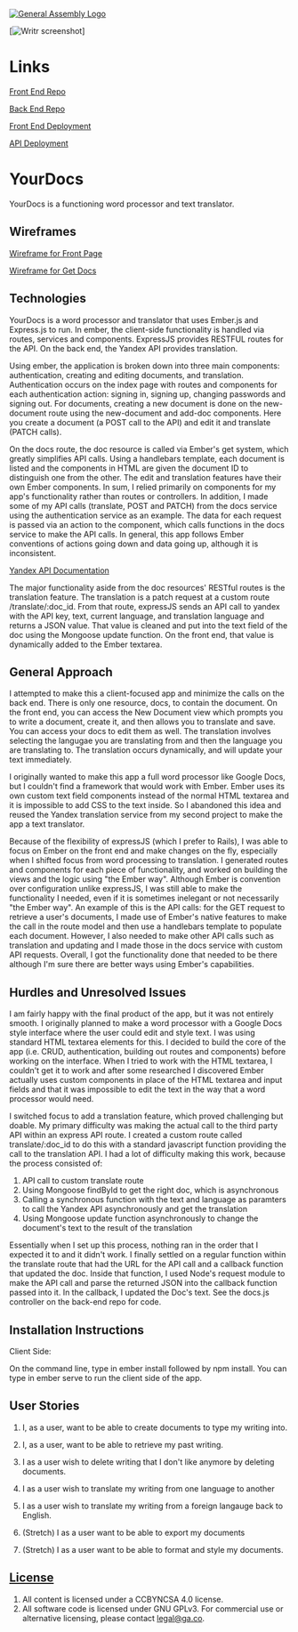 [![General Assembly Logo](https://camo.githubusercontent.com/1a91b05b8f4d44b5bbfb83abac2b0996d8e26c92/687474703a2f2f692e696d6775722e636f6d2f6b6538555354712e706e67)](https://generalassemb.ly/education/web-development-immersive)

[![Writr screenshot](http://i.imgur.com/erdJIjoh.png)]

# Links

[Front End Repo](https://github.com/jscohen/capstone_front_end)

[Back End Repo](https://github.com/jscohen/capston_backend)

[Front End Deployment](https://jscohen.github.io/capstone_front_end/#)

[API Deployment](https://young-savannah-37906.herokuapp.com/)

# YourDocs

YourDocs is a functioning word processor and text translator.

## Wireframes

[Wireframe for Front Page](http://i.imgur.com/WjeDppb.jpg)

[Wireframe for Get Docs](http://i.imgur.com/Lw5Orr9.jpg)

## Technologies

YourDocs is a word processor and translator that uses Ember.js and Express.js to run.  In ember, the client-side functionality is handled via routes, services and components.  ExpressJS provides RESTFUL routes for the API.  On the back end, the Yandex API provides translation.

Using ember, the application is broken down into three main components: authentication, creating and editing documents, and translation.  Authentication occurs on the index page with routes and components for each authentication action: signing in, signing up, changing passwords and signing out.  For documents, creating a new document is done on the new-document route using the new-document and add-doc components.  Here you create a document (a POST call to the API) and edit it and translate (PATCH calls).

On the docs route, the doc resource is called via Ember's get system, which greatly simplifies API calls.  Using a handlebars template, each document is listed and the components in HTML are given the document ID to distinguish one from the other.  The edit and translation features have their own Ember components.  In sum, I relied primarily on components for my app's functionality rather than routes or controllers.  In addition, I made some of my API calls (translate, POST and PATCH) from the docs service using the authentication service as an example.  The data for each request is passed via an action to the component, which calls functions in the docs service to make the API calls.  In general, this app follows Ember conventions of actions going down and data going up, although it is inconsistent.

[Yandex API Documentation](https://tech.yandex.com/translate/doc/dg/concepts/About-docpage/)

The major functionality aside from the doc resources' RESTful routes is the translation feature.  The translation is a patch request at a custom route /translate/:doc_id.  From that route, expressJS sends an API call to yandex with the API key, text, current language, and translation language and returns a JSON value.  That value is cleaned and put into the text field of the doc using the Mongoose update function.  On the front end, that value is dynamically added to the Ember textarea.

## General Approach
I attempted to make this a client-focused app and minimize the calls on the back end.  There is only one resource, docs, to contain the document.  On the front end, you can access the New Document view which prompts you to write a document, create it, and then allows you to translate and save.  You can access your docs to edit them as well.  The translation involves selecting the langugae you are translating from and then the language you are translating to.  The translation occurs dynamically, and will update your text immediately.

I originally wanted to make this app a full word processor like Google Docs, but I couldn't find a framework that would work with Ember.  Ember uses its own custom text field components instead of the normal HTML textarea and it is impossible to add CSS to the text inside.  So I abandoned this idea and reused the Yandex translation service from my second project to make the app a text translator.

Because of the flexibility of expressJS (which I prefer to Rails), I was able to focus on Ember on the front end and make changes on the fly, especially when I shifted focus from word processing to translation.  I generated routes and components for each piece of functionality, and worked on building the views and the logic using "the Ember way".  Although Ember is convention over configuration unlike expressJS, I was still able to make the functionality I needed, even if it is sometimes inelegant or not necessarily "the Ember way".  An example of this is the API calls: for the GET request to retrieve a user's documents, I made use of Ember's native features to make the call in the route model and then use a handlebars template to populate each document.  However, I also needed to make other API calls such as translation and updating and I made those in the docs service with custom API requests.  Overall, I got the functionality done that needed to be there although I'm sure there are better ways using Ember's capabilities.

## Hurdles and Unresolved Issues

I am fairly happy with the final product of the app, but it was not entirely smooth.  I originally planned to make a word processor with a Google Docs style interface where the user could edit and style text.  I was using standard HTML textarea elements for this.  I decided to build the core of the app (i.e. CRUD, authentication, building out routes and components) before working on the interface.  When I tried to work with the HTML textarea, I couldn't get it to work and after some researched I discovered Ember actually uses custom components in place of the HTML textarea and input fields and that it was impossible to edit the text in the way that a word processor would need.

I switched focus to add a translation feature, which proved challenging but doable.  My primary difficulty was making the actual call to the third party API within an express API route.  I created a custom route called translate/:doc_id to do this with a standard javascript function providing the call to the translation API.  I had a lot of difficulty making this work, because the process consisted of:

1. API call to custom translate route
2. Using Mongoose findById to get the right doc, which is asynchronous
3. Calling a synchronous function with the text and language as paramters to call the Yandex API asynchronously and get the translation
4. Using Mongoose update function asynchronously to change the document's text to the result of the translation

Essentially when I set up this process, nothing ran in the order that I expected it to and it didn't work.  I finally settled on a regular function within the translate route that had the URL for the API call and a callback function that updated the doc.  Inside that function, I used Node's request module to make the API call and parse the returned JSON into the callback function passed into it.  In the callback, I updated the Doc's text.  See the docs.js controller on the back-end repo for code.

## Installation Instructions

Client Side:

On the command line, type in ember install followed by npm install.  You can type in ember serve to run the client side of the app.

## User Stories

1. I, as a user, want to be able to create documents to type my writing into.

2. I, as a user, want to be able to retrieve my past writing.

3. I as a user wish to delete writing that I don't like anymore by deleting documents.

4. I as a user wish to translate my writing from one language to another

5. I as a user wish to translate my writing from a foreign langauge back to English.

6. (Stretch) I as a user want to be able to export my documents

7. (Stretch) I as a user want to be able to format and style my documents.

## [License](LICENSE)

1.  All content is licensed under a CC­BY­NC­SA 4.0 license.
1.  All software code is licensed under GNU GPLv3. For commercial use or
    alternative licensing, please contact legal@ga.co.
